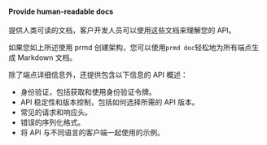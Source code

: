 #### Provide human-readable docs

提供人类可读的文档，客户开发人员可以使用这些文档来理解您的 API。

如果您如上所述使用 prmd 创建架构，您可以使用`prmd doc`轻松地为所有端点生成 Markdown 文档。

除了端点详细信息外，还提供包含以下信息的 API 概述：

* 身份验证，包括获取和使用身份验证令牌。
* API 稳定性和版本控制，包括如何选择所需的 API 版本。
* 常见的请求和响应头。
* 错误的序列化格式。
* 将 API 与不同语言的客户端一起使用的示例。